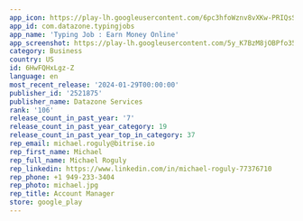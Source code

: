 ```yaml
---
app_icon: https://play-lh.googleusercontent.com/6pc3hfoWznv8vXKw-PRIQsSDQSODyzh6N8peQASQnCJV-nVeM2TDz5WsAwlK-8vAB4Pr
app_id: com.datazone.typingjobs
app_name: 'Typing Job : Earn Money Online'
app_screenshot: https://play-lh.googleusercontent.com/5y_K7BzM8jOBPfo35P3ecGLIg2U7SLmnhBM8HFdTyQjzk5WWLLcbcHoE3CLjyptIVlRg
category: Business
country: US
id: 6HwFQHxLgz-Z
language: en
most_recent_release: '2024-01-29T00:00:00'
publisher_id: '2521875'
publisher_name: Datazone Services
rank: '106'
release_count_in_past_year: '7'
release_count_in_past_year_category: 19
release_count_in_past_year_top_in_category: 37
rep_email: michael.roguly@bitrise.io
rep_first_name: Michael
rep_full_name: Michael Roguly
rep_linkedin: https://www.linkedin.com/in/michael-roguly-77376710
rep_phone: +1 949-233-3404
rep_photo: michael.jpg
rep_title: Account Manager
store: google_play
---
```

